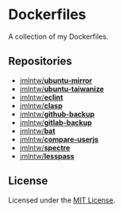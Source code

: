 # Dockerfiles

A collection of my Dockerfiles.

## Repositories

- [jmlntw/**ubuntu-mirror**](ubuntu-mirror/README.md)
- [jmlntw/**ubuntu-taiwanize**](ubuntu-taiwanize/README.md)
- [jmlntw/**eclint**](eclint/README.md)
- [jmlntw/**clasp**](clasp/README.md)
- [jmlntw/**github-backup**](github-backup//README.md)
- [jmlntw/**gitlab-backup**](gitlab-backup//README.md)
- [jmlntw/**bat**](bat/README.md)
- [jmlntw/**compare-userjs**](compare-userjs/README.md)
- [jmlntw/**spectre**](spectre/README.md)
- [jmlntw/**lesspass**](lesspass/README.md)

## License

Licensed under the [MIT License](LICENSE.md).
